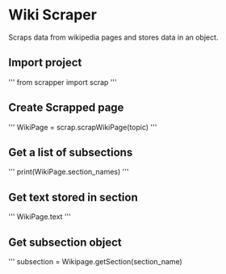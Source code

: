 # Wiki Scraper

Scraps data from wikipedia pages and stores data in an object.

## Import project

''' from scrapper import scrap '''

## Create Scrapped page

''' WikiPage = scrap.scrapWikiPage(topic) '''

## Get a list of subsections

''' print(WikiPage.section_names) '''

## Get text stored in section

''' WikiPage.text '''

## Get subsection object

''' subsection = Wikipage.getSection(section_name)

